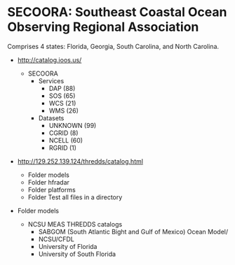 SECOORA: Southeast Coastal Ocean Observing Regional Association
===============================================================

Comprises 4 states: Florida, Georgia, South Carolina, and North Carolina.

- http://catalog.ioos.us/
  - SECOORA
    - Services
      - DAP (88)
      - SOS (65)
      - WCS (21)
      - WMS (26)
    - Datasets
      - UNKNOWN (99)
      - CGRID (8)
      - NCELL (60)
      - RGRID (1)

- http://129.252.139.124/thredds/catalog.html
  - Folder models
  - Folder hfradar
  - Folder platforms
  - Folder Test all files in a directory


- Folder models
  - NCSU MEAS THREDDS catalogs
    - SABGOM (South Atlantic Bight and Gulf of Mexico) Ocean Model/
    - NCSU/CFDL
    - University of Florida
    - University of South Florida
